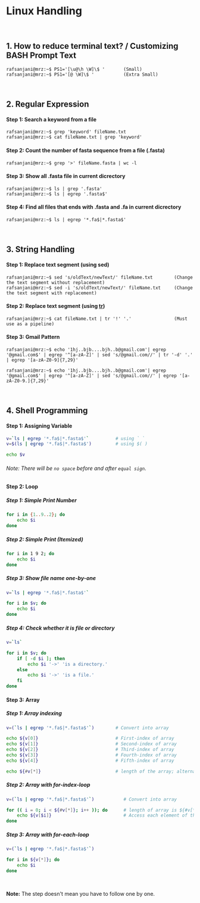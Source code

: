 # Linux Handling

&nbsp;

## 1. How to reduce terminal text? / Customizing BASH Prompt Text
```console
rafsanjani@mrz:~$ PS1='[\u@\h \W]\$ '       (Small)
rafsanjani@mrz:~$ PS1='[@ \W]\$ '           (Extra Small)
```
&nbsp;

## 2. Regular Expression
#### Step 1: Search a keyword from a file
```console
rafsanjani@mrz:~$ grep 'keyword' fileName.txt
rafsanjani@mrz:~$ cat fileName.txt | grep 'keyword'
```

#### Step 2: Count the number of fasta sequence from a file (.fasta)
```console
rafsanjani@mrz:~$ grep '>' fileName.fasta | wc -l 
```

#### Step 3: Show all .fasta file in current dicrectory
```console
rafsanjani@mrz:~$ ls | grep '.fasta'
rafsanjani@mrz:~$ ls | egrep '.fasta$'
```

#### Step 4: Find all files that ends with .fasta and .fa in current dicrectory
```console
rafsanjani@mrz:~$ ls | egrep '*.fa$|*.fasta$'
```

&nbsp;


## 3. String Handling
#### Step 1: Replace text segment (using sed)
```console
rafsanjani@mrz:~$ sed 's/oldText/newText/' fileName.txt        (Change the text segment without replacement)
rafsanjani@mrz:~$ sed -i 's/oldText/newText/' fileName.txt     (Change the text segment with replacement)
```
#### Step 2: Replace text segment (using [tr](https://www.youtube.com/watch?v=i0Q8LRSiUZ4))
```console
rafsanjani@mrz:~$ cat fileName.txt | tr '!' '.'                (Must use as a pipeline)
```

#### Step 3: Gmail Pattern
```console
rafsanjani@mrz:~$ echo '1hj..bjb....bjh..b@gmail.com'| egrep '@gmail.com$' | egrep '^[a-zA-Z]' | sed 's/@gmail.com//' | tr '-d' '.' | egrep '[a-zA-Z0-9]{7,29}'

rafsanjani@mrz:~$ echo '1hj..bjb....bjh..b@gmail.com'| egrep '@gmail.com$' | egrep '^[a-zA-Z]' | sed 's/@gmail.com//' | egrep '[a-zA-Z0-9.]{7,29}'

```

&nbsp;

## 4. Shell Programming

#### Step 1: Assigning Variable
```sh
v=`ls | egrep '*.fa$|*.fasta$'`          # using ` `
v=$(ls | egrep '*.fa$|*.fasta$')         # using $( )

echo $v
```
###### Note: There will be `no space` before and after `equal sign`.

#### Step 2: Loop

##### Step 1: Simple Print Number
```sh
for i in {1..9..2}; do
    echo $i
done
```

##### Step 2: Simple Print (Itemized)
```sh
for i in 1 9 2; do
    echo $i
done
```

##### Step 3: Show file name one-by-one
```sh
v=`ls | egrep '*.fa$|*.fasta$'`

for i in $v; do
    echo $i
done
```

##### Step 4: Check whether it is file or directory
```sh
v=`ls`

for i in $v; do
    if [ -d $i ]; then
        echo $i '->' 'is a directory.'
    else
        echo $i '->' 'is a file.'
    fi
done
```

#### Step 3: Array

##### Step 1: Array indexing
```sh
v=(`ls | egrep '*.fa$|*.fasta$'`)        # Convert into array 

echo ${v[0]}                             # First-index of array
echo ${v[1]}                             # Second-index of array
echo ${v[2]}                             # Third-index of array
echo ${v[3]}                             # Fourth-index of array
echo ${v[4]}                             # Fifth-index of array

echo ${#v[*]}                            # length of the array; alternatively ${#v[@]} 
```

##### Step 2: Array with for-index-loop
```sh
v=(`ls | egrep '*.fa$|*.fasta$'`)           # Convert into array

for (( i = 0; i < ${#v[*]}; i++ )); do      # length of array is ${#v[*]} or ${#v[@]} 
    echo ${v[$i]}                           # Access each element of the array
done
```

##### Step 3: Array with for-each-loop
```sh
v=(`ls | egrep '*.fa$|*.fasta$'`)

for i in ${v[*]}; do
    echo $i
done
```


&nbsp;
&nbsp;

**Note:** The step doesn't mean you have to follow one by one.

